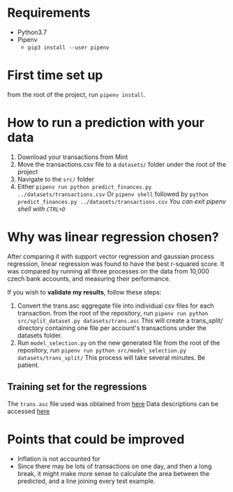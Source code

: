 # Requirements
+ Python3.7
+ Pipenv
    + `pip3 install --user pipenv`


# First time set up
from the root of the project, run `pipenv install`.


# How to run a prediction with your data
1. Download your transactions from Mint
2. Move the transactions.csv file to a `datasets/` folder under the root of the project
3. Navigate to the `src/` folder
4. Either `pipenv run python predict_finances.py ../datasets/transactions.csv`
    Or `pipenv shell` followed by `python predict_finances.py ../datasets/transactions.csv`
    _You can exit pipenv shell with `CTRL+D`_


# Why was linear regression chosen?
After comparing it with support vector regression and gaussian process regression, linear regression was found to have the best r-squared score.
It was compared by running all three processes on the data from 10,000 czech bank accounts, and measuring their performance.

If you wish to **validate my results**, follow these steps:
1. Convert the trans.asc aggregate file into individual csv files for each transaction.
    from the root of the repository, run `pipenv run python src/split_dataset.py datasets/trans.asc`
    This will create a trans_split/ directory containing one file per account's transactions under the datasets folder.
2. Run `model_selection.py` on the new generated file
    from the root of the repository, run `pipenv run python src/model_selection.py datasets/trans_split/`
    This process will take several minutes. Be patient.


## Training set for the regressions
The `trans.asc` file used was obtained from [here](https://github.com/awesomedata/awesome-public-datasets/issues/234)
Data descriptions can be accessed [here](https://web.archive.org/web/20161019192412/http://lisp.vse.cz/pkdd99/berka.htm)


# Points that could be improved
+ Inflation is not accounted for
+ Since there may be lots of transactions on one day, and then a long break, it might make more sense to calculate the area between the predicted, and a line joining every test example.